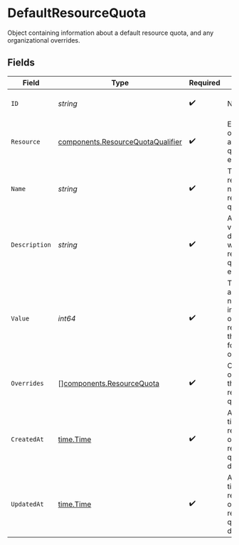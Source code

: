 # DefaultResourceQuota

Object containing information about a default resource quota, and any organizational overrides.


## Fields

| Field                                                                                           | Type                                                                                            | Required                                                                                        | Description                                                                                     | Example                                                                                         |
| ----------------------------------------------------------------------------------------------- | ----------------------------------------------------------------------------------------------- | ----------------------------------------------------------------------------------------------- | ----------------------------------------------------------------------------------------------- | ----------------------------------------------------------------------------------------------- |
| `ID`                                                                                            | *string*                                                                                        | :heavy_check_mark:                                                                              | N/A                                                                                             | cc504063-f3bb-4e09-8e32-bbcdbc5cd618                                                            |
| `Resource`                                                                                      | [components.ResourceQuotaQualifier](../../models/components/resourcequotaqualifier.md)          | :heavy_check_mark:                                                                              | Enumeration of resources available for quota enforcement.                                       |                                                                                                 |
| `Name`                                                                                          | *string*                                                                                        | :heavy_check_mark:                                                                              | The human-readable name of this resource quota.                                                 | Active Networks                                                                                 |
| `Description`                                                                                   | *string*                                                                                        | :heavy_check_mark:                                                                              | A more verbose description of what this resource quota enforces.                                | Across the organization, the aggregate number of active networks cannot exceed this value.      |
| `Value`                                                                                         | *int64*                                                                                         | :heavy_check_mark:                                                                              | The aggregate non-negative integer count of this resource that's allowed for the organization.<br/> | 2                                                                                               |
| `Overrides`                                                                                     | [][components.ResourceQuota](../../models/components/resourcequota.md)                          | :heavy_check_mark:                                                                              | Organizational overrides for this default resource quota.                                       |                                                                                                 |
| `CreatedAt`                                                                                     | [time.Time](https://pkg.go.dev/time#Time)                                                       | :heavy_check_mark:                                                                              | An RFC-3339 timestamp representation of default resource quota creation date.                   | 2022-11-04T20:10:06.927Z                                                                        |
| `UpdatedAt`                                                                                     | [time.Time](https://pkg.go.dev/time#Time)                                                       | :heavy_check_mark:                                                                              | An RFC-3339 timestamp representation of default resource quota update date.                     | 2022-11-04T20:10:06.927Z                                                                        |